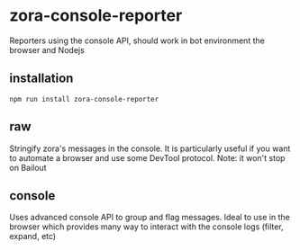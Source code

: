 # zora-console-reporter

Reporters using the console API, should work in bot environment the browser and Nodejs

## installation

``npm run install zora-console-reporter`` 

## raw

Stringify zora's messages in the console. It is particularly useful if you want to automate a browser and use some DevTool protocol. Note: it won't stop on Bailout

## console

Uses advanced console API to group and flag messages. Ideal to use in the browser which provides many way to interact with the console logs (filter, expand, etc)

 
